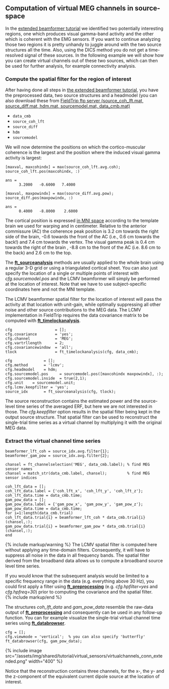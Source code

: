 ## Computation of virtual MEG channels in source-space

In the [extended beamformer tutorial](/tutorial/beamformingextended) we identified two potentially interesting regions, one which produces visual gamma-band activity and the other which is coherent with the EMG sensors. If you want to continue analyzing those two regions it is pretty unhandy to juggle around with the two source structures all the time. Also, using the DICS method you do not get a time-resolved signal of these sources. In the following example we will show how you can create virtual channels out of these two sources, which can then be used for further analysis, for example connectivity analysis.

### Compute the spatial filter for the region of interest

After having done all steps in [the extended beamformer tutorial](/tutorial/beamformingextended), you have the preprocessed data, two source structures and a headmodel (you can also download these from [FieldTrip ftp server (source_coh_lft.mat, source_diff.mat, hdm.mat, sourcemodel.mat, data_cmb.mat)](ftp://ftp.fieldtriptoolbox.org/pub/fieldtrip/tutorial/beamformer_extended/)

- `data_cmb`
- `source_coh_lft`
- `source_diff`
- `hdm`
- `sourcemodel`

We will now determine the positions on which the cortico-muscular coherence is the largest and the position where the induced visual gamma activity is largest:

    [maxval, maxcohindx] = max(source_coh_lft.avg.coh);
    source_coh_lft.pos(maxcohindx, :)

    ans =
          3.2000   -0.6000   7.4000

    [maxval, maxpowindx] = max(source_diff.avg.pow);
    source_diff.pos(maxpowindx, :)

    ans =
          0.4000   -8.8000    2.6000

The cortical position is expressed [in MNI space](/faq/how_are_the_different_head_and_mri_coordinate_systems_defined) according to the template brain we used for warping and in centimeter. Relative to the anterior commissure (AC) the coherence peak position is 3.2 cm towards the right side of the brain, -0.6 towards the front of the AC (i.e., 0.6 cm towards the back!) and 7.4 cm towards the vertex. The visual gamma peak is 0.4 cm towards the right of the brain , -8.8 cm to the front of the AC (i.e. 8.6 cm to the back) and 2.6 cm to the top.

The **[ft_sourceanalysis](/reference/ft_sourceanalysis)** methods are usually applied to the whole brain using a regular 3-D grid or using a triangulated cortical sheet. You can also just specify the location of a single or multiple points of interest with _cfg.sourcemodel.pos_ and the LCMV beamformer will simply be performed at the location of interest. Note that we have to use subject-specific coordinates here and not the MNI template.

The LCMV beamformer spatial filter for the location of interest will pass the activity at that location with unit-gain, while optimally suppressing all other noise and other source contributions to the MEG data. The LCMV implementation in FieldTrip requires the data covariance matrix to be computed with **[ft_timelockanalysis](/reference/ft_timelockanalysis)**.

    cfg                   = [];
    cfg.covariance        = 'yes';
    cfg.channel           = 'MEG';
    cfg.vartrllength      = 2;
    cfg.covariancewindow  = 'all';
    tlock                 = ft_timelockanalysis(cfg, data_cmb);

    cfg              = [];
    cfg.method       = 'lcmv';
    cfg.headmodel    = hdm;
    cfg.sourcemodel.pos     = sourcemodel.pos([maxcohindx maxpowindx], :);
    cfg.sourcemodel.inside  = true(2,1);
    cfg.unit    = sourcemodel.unit;
    cfg.lcmv.keepfilter = 'yes';
    source_idx       = ft_sourceanalysis(cfg, tlock);

The source reconstruction contains the estimated power and the source-level time series of the averaged ERF, but here we are not interested in those. The _cfg.keepfilter_ option results in the spatial filter being kept in the output source structure. That spatial filter can be used to reconstruct the single-trial time series as a virtual channel by multiplying it with the original MEG data.

### Extract the virtual channel time series

    beamformer_lft_coh = source_idx.avg.filter{1};
    beamformer_gam_pow = source_idx.avg.filter{2};

    chansel = ft_channelselection('MEG', data_cmb.label); % find MEG sensor names
    chansel = match_str(data_cmb.label, chansel);         % find MEG sensor indices

    coh_lft_data = [];
    coh_lft_data.label = {'coh_lft_x', 'coh_lft_y', 'coh_lft_z'};
    coh_lft_data.time = data_cmb.time;
    gam_pow_data = [];
    gam_pow_data.label = {'gam_pow_x', 'gam_pow_y', 'gam_pow_z'};
    gam_pow_data.time = data_cmb.time;
    for i=1:length(data_cmb.trial)
    coh_lft_data.trial{i} = beamformer_lft_coh * data_cmb.trial{i}(chansel,:);
    gam_pow_data.trial{i} = beamformer_gam_pow * data_cmb.trial{i}(chansel,:);
    end

{% include markup/warning %}
The LCMV spatial filter is computed here without applying any time-domain filters. Consequently, it will have to suppress all noise in the data in all frequency bands. The spatial filter derived from the broadband data allows us to compute a broadband source level time series.

If you would know that the subsequent analysis would be limited to a specific frequency range in the data (e.g. everything above 30 Hz), you could first apply a filter using **[ft_preprocessing](/reference/ft_preprocessing)** (e.g. _cfg.hpfilter=yes_ and _cfg.hpfreq=30_) prior to computing the covariance and the spatial filter.  
{% include markup/end %}

The structures _coh_lft_data_ and _gam_pow_data_ resemble the raw-data output of **[ft_preprocessing](/reference/ft_preprocessing)** and consequently can be used in any follow-up function. You can for example visualize the single-trial virtual channel time series using **[ft_databrowser](/reference/ft_databrowser)**.

    cfg = [];
    cfg.viewmode = 'vertical';  % you can also specify 'butterfly'
    ft_databrowser(cfg, gam_pow_data);

{% include image src="/assets/img/shared/tutorial/virtual_sensors/virtualchannels_conn_extended.png" width="400" %}

Notice that the reconstruction contains three channels, for the x-, the y- and the z-component of the equivalent current dipole source at the location of interest.
